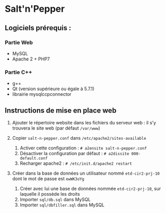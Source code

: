 # Salt'n'Pepper
## Logiciels prérequis :
### Partie Web
 - MySQL
 - Apache 2 + PHP7
### Partie C++
 - g++
 - Qt (version supérieure ou égale à 5.7.1)
 - librairie mysqlccpconnector
## Instructions de mise en place web
 1. Ajouter le répertoire website dans les fichiers du serveur web : il s'y trouvera le site web (par défaut `/var/www`)

 3. Copier `salt-n-pepper.conf` dans `/etc/apache2/sites-available`
    1. Activer cette configuration : `# a2ensite salt-n-pepper.conf`
    2.  Désactiver la configuration par défaut : `# a2dissite 000-default.conf`
    3. Recharger apache2 : `# /etc/init.d/apache2 restart`
 3. Créer dans la base de données un utilisateur nommé `etd-cir2-prj-10` dont le mot de passe est `ewWK3oYg`
    1. Créer avec lui une base de données nommée `etd-cir2-prj-10`, sur laquelle il possède les droits
    2. Importer `sql/db.sql` dans MySQL
    3. Importer `sql/dbfiller.sql` dans MySQL
	 
